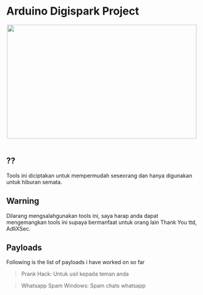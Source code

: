 # Arduino Digispark Project

<center><img src="digi.avif" height="300" width="500"></center><br>

## ??
Tools ini diciptakan untuk mempermudah seseorang dan hanya digunakan untuk hiburan semata.

## Warning
Dilarang mengsalahgunakan tools ini, saya harap anda dapat mengemangkan tools ini supaya bermanfaat untuk orang lain Thank You
ttd, AdliXSec.

## Payloads
Following is the list of payloads i have worked on so far

>Prank Hack: Untuk usil kepada teman anda

>Whatsapp Spam Windows: Spam chats whatsapp
